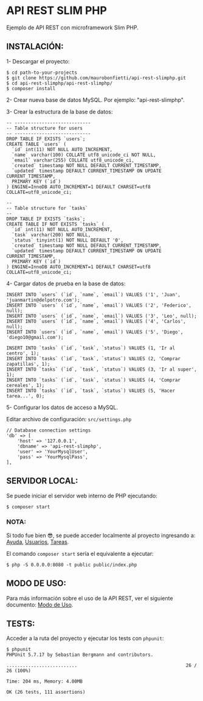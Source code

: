 # API REST SLIM PHP

Ejemplo de API REST con microframework Slim PHP.


## INSTALACIÓN:

1- Descargar el proyecto:
```
$ cd path-to-your-projects
$ git clone https://github.com/maurobonfietti/api-rest-slimphp.git
$ cd api-rest-slimphp/api-rest-slimphp/
$ composer install
```


2- Crear nueva base de datos MySQL. Por ejemplo: "api-rest-slimphp".


3- Crear la estructura de la base de datos:
```
-- ----------------------------
-- Table structure for users
-- ----------------------------
DROP TABLE IF EXISTS `users`;
CREATE TABLE `users` (
  `id` int(11) NOT NULL AUTO_INCREMENT,
  `name` varchar(100) COLLATE utf8_unicode_ci NOT NULL,
  `email` varchar(255) COLLATE utf8_unicode_ci,
  `created` timestamp NOT NULL DEFAULT CURRENT_TIMESTAMP,
  `updated` timestamp DEFAULT CURRENT_TIMESTAMP ON UPDATE CURRENT_TIMESTAMP,
  PRIMARY KEY (`id`)
) ENGINE=InnoDB AUTO_INCREMENT=1 DEFAULT CHARSET=utf8 COLLATE=utf8_unicode_ci;

--
-- Table structure for `tasks`
--
DROP TABLE IF EXISTS `tasks`;
CREATE TABLE IF NOT EXISTS `tasks` (
  `id` int(11) NOT NULL AUTO_INCREMENT,
  `task` varchar(200) NOT NULL,
  `status` tinyint(1) NOT NULL DEFAULT '0',
  `created` timestamp NOT NULL DEFAULT CURRENT_TIMESTAMP,
  `updated` timestamp DEFAULT CURRENT_TIMESTAMP ON UPDATE CURRENT_TIMESTAMP,
  PRIMARY KEY (`id`)
) ENGINE=InnoDB AUTO_INCREMENT=1 DEFAULT CHARSET=utf8 COLLATE=utf8_unicode_ci;
```


4- Cargar datos de prueba en la base de datos:
```
INSERT INTO `users` (`id`, `name`, `email`) VALUES ('1', 'Juan', 'juanmartin@delpotro.com');
INSERT INTO `users` (`id`, `name`, `email`) VALUES ('2', 'Federico', null);
INSERT INTO `users` (`id`, `name`, `email`) VALUES ('3', 'Leo', null);
INSERT INTO `users` (`id`, `name`, `email`) VALUES ('4', 'Carlos', null);
INSERT INTO `users` (`id`, `name`, `email`) VALUES ('5', 'Diego', 'diego10@gmail.com');

INSERT INTO `tasks` (`id`, `task`, `status`) VALUES (1, 'Ir al centro', 1);
INSERT INTO `tasks` (`id`, `task`, `status`) VALUES (2, 'Comprar zapatillas', 1);
INSERT INTO `tasks` (`id`, `task`, `status`) VALUES (3, 'Ir al super', 1);
INSERT INTO `tasks` (`id`, `task`, `status`) VALUES (4, 'Comprar cereales', 1);
INSERT INTO `tasks` (`id`, `task`, `status`) VALUES (5, 'Hacer tarea...', 0);
```


5- Configurar los datos de acceso a MySQL.

Editar archivo de configuración: `src/settings.php`
```
// Database connection settings
'db' => [
    'host' => '127.0.0.1',
    'dbname' => 'api-rest-slimphp',
    'user' => 'YourMysqlUser',
    'pass' => 'YourMysqlPass',
],
```


## SERVIDOR LOCAL:

Se puede iniciar el servidor web interno de PHP ejecutando:
```
$ composer start
```


### NOTA:

Si todo fue bien :sunglasses:, se puede acceder localmente al proyecto ingresando a: 
[Ayuda](http://localhost:8080), 
[Usuarios](http://localhost:8080/users), 
[Tareas](http://localhost:8080/tasks).

El comando `composer start` sería el equivalente a ejecutar:
```
$ php -S 0.0.0.0:8080 -t public public/index.php
```


## MODO DE USO:

Para más información sobre el uso de la API REST, ver el siguiente documento: [Modo de Uso](DOC.md).


## TESTS:

Acceder a la ruta del proyecto y ejecutar los tests con `phpunit`:
```
$ phpunit
PHPUnit 5.7.17 by Sebastian Bergmann and contributors.

..........................                                        26 / 26 (100%)

Time: 204 ms, Memory: 4.00MB

OK (26 tests, 111 assertions)
```
